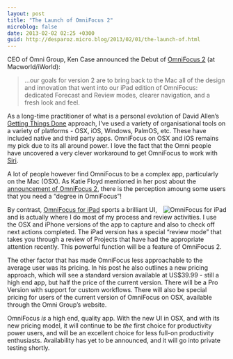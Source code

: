 ```yaml
---
layout: post
title: "The Launch of OmniFocus 2"
microblog: false
date: 2013-02-02 02:25 +0300
guid: http://desparoz.micro.blog/2013/02/01/the-launch-of.html
---
```

<p>CEO of Omni Group, Ken Case announced the Debut of <a href="http://www.omnigroup.com/blog/entry/debut-of-omnifocus-2">OmniFocus 2</a> (at Macworld/iWorld):</p>
<blockquote>
<p>…our goals for version 2 are to bring back to the Mac all of the design and innovation that went into our iPad edition of OmniFocus: dedicated Forecast and Review modes, clearer navigation, and a fresh look and feel.</p>
</blockquote>
<p>As a long-time practitioner of what is a personal evolution of David Allen’s <a href="http://djp.me/gtd/">Getting Things Done</a> approach, I’ve used a variety of organisational tools on a variety of platforms - OSX, iOS, Windows, PalmOS, etc. These have included native and third party apps. OmniFocus on OSX and iOS remains my pick due to its all around power. I love the fact that the Omni people have uncovered a very clever workaround to get OmniFocus to work with <a href="/blog/2011/10/17/iphone-4s-siri-and-the-future">Siri</a>.</p>
<p>A lot of people however find OmniFocus to be a complex app, particularly on the Mac (OSX). As Katie Floyd mentioned in her post about the <a href="http://katiefloyd.me/blog/macworldiworld-omnifocus-2-debut">announcement of OmniFocus 2</a>, there is the perception amoung some users that you need a “degree in OmniFocus”!</p>
<p><img id="ipad" src="http://j.mp/Tnqvyl" alt="OmniFocus for iPad" align="right" />By contrast, <a href="http://www.omnigroup.com/products/omnifocus-ipad/">OmniFocus for iPad</a> sports a brilliant UI, and is actually where I do most of my process and review activities. I use the OSX and iPhone versions of the app to capture and also to check off next actions completed. The iPad version has a special “review mode” that takes you through a review of Projects that have had the appropriate attention recently. This powerful function will be a feature of OmniFocus 2.</p>
<p>The other factor that has made OmniFocus less approachable to the average user was its pricing. In his post he also outlines a new pricing approach, which will see a standard version available at US$39.99 - still a high end app, but half the price of the current version. There will be a Pro Version with support for custom workflows. There will also be special pricing for users of the current version of OmniFocus on OSX, available through the Omni Group’s website.</p>
<p>OmniFocus <em>is</em> a high end, quality app. With the new UI in OSX, and with its new pricing model, it will continue to be <em>the</em> first choice for productivity power users, and will be an excellent choice for less full-on productivity enthusiasts. Availability has yet to be announced, and it will go into private testing shortly.</p>
